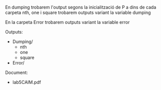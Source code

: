 En dumping trobarem l'output segons la inicialització de P
a dins de cada carpeta nth, one i square trobarem outputs variant la variable dumping

En la carpeta Error trobarem outputs variant la variable error

Outputs:
- Dumping/
  - nth
  - one
  - square
- Error/

Document:
- lab5CAIM.pdf